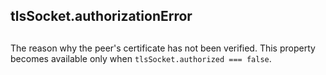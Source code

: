 ## tlsSocket.authorizationError

## 

The reason why the peer's certificate has not been verified. This property
becomes available only when `tlsSocket.authorized === false`.